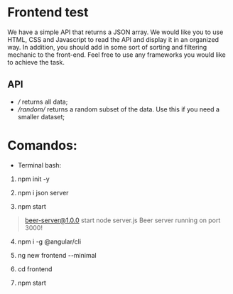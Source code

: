 # Frontend test

We have a simple API that returns a JSON array. We would like you to use HTML, CSS and Javascript to read the API and display it in an organized way. In addition, you should add in some sort of sorting and filtering mechanic to the front-end. Feel free to use any frameworks you would like to achieve the task.

## API

* */* returns all data;
* */random/<n>* returns a random subset of the data. Use this if you need a smaller dataset;

# Comandos:
- Terminal bash:
  
1. npm init -y
  
2. npm i json server
  
3. npm start 

> beer-server@1.0.0 start
> node server.js
> Beer server running on port 3000!

4. npm i -g @angular/cli

5. ng new frontend --minimal

6. cd frontend

7. npm start
